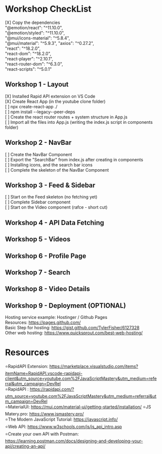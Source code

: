 # Workshop CheckList
[X] Copy the dependencies <br>
"@emotion/react": "^11.10.0", <br>
"@emotion/styled": "^11.10.0", <br>
"@mui/icons-material": "^5.8.4", <br>
"@mui/material": "^5.9.3",
"axios": "^0.27.2", <br>
"react": "^18.2.0", <br>
"react-dom": "^18.2.0", <br>
"react-player": "^2.10.1", <br>
"react-router-dom": "^6.3.0", <br>
"react-scripts": "^5.0.1" <br>
## Workshop 1 - Layout

[X] Installed Rapid API extension on VS Code <br>
[X] Create React App (in the youtube clone folder) <br>
[ ] npx create-react-app ./<br>
[ ] npm install --legacy--peer-deps <br>
[ ] Create the react router routes + system structure in App.js <br>
[ ] Import all the files into App.js (writing the index.js script in components folder) <br>

## Workshop 2 - NavBar
[ ] Create the NavBar Component <br>
[ ] Export the "SearchBar" from index.js after creating in components <br>
[ ] Installing icons, and the search bar icons  <br>
[ ] Complete the skeleton of the NavBar Component 

## Workshop 3 - Feed & Sidebar
[ ] Start on the Feed skeleton (no fetching yet) <br>
[ ] Complete Sidebar component  <br>
[ ] Start on the Video component (rafce - short cut) <br> 

## Workshop 4 - API Data Fetching 

## Workshop 5 - Videos  
 
## Workshop 6 - Profile Page 
 
## Workshop 7 - Search
  
## Workshop 8 - Video Details
  
## Workshop 9 - Deployment (OPTIONAL) 

Hosting service example: Hostinger / Github Pages <br>
Resources: https://pages.github.com/ <br> 
Basic Step for hosting: https://gist.github.com/TylerFisher/6127328 <br>
Other web hosting: https://www.quicksprout.com/best-web-hosting/ <br>

# Resources

⭐RapidAPI Extension: https://marketplace.visualstudio.com/items?itemName=RapidAPI.vscode-rapidapi-client&utm_source=youtube.com%2FJavaScriptMastery&utm_medium=referral&utm_campaign=DevRel <br>
⭐RapidAPI : https://rapidapi.com/?utm_source=youtube.com%2FJavaScriptMastery&utm_medium=referral&utm_campaign=DevRel <br>
⭐MaterialUI: https://mui.com/material-ui/getting-started/installation/
⭐JS Matery.pro: https://www.jsmastery.pro/ <br>
⭐The Modern JavaScript Tutorial: https://javascript.info/ <br>
⭐Web API: https://www.w3schools.com/js/js_api_intro.asp <br>
⭐Create your own API with Postman: https://learning.postman.com/docs/designing-and-developing-your-api/creating-an-api/ <br> 